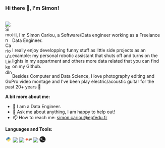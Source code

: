 ### Hi there 👋, I'm Simon!

<br/>

<a href="https://fr.linkedin.com/in/simon-cariou-9247458a">
<img align="left" alt="Simon Cariou's LinkedIn" width="22px" src="https://i7.uihere.com/icons/313/348/1009/linked-in-linkedin-icon-efb70b726b4f912245ba47f29443549e.png" />
</a>
<br />
<br />
Hi, I'm Simon Cariou, a Software/Data engineer working as a Freelance Data Engineer.

I really enjoy developping funny stuff as little side projects as an example: my personal robotic assistant that shuts off and turns on the lights in my appartment and others more data related that you can find on my Github.

Besides Computer and Data Science, I love photography editing and GoPro video montage and I've been play electric/acoustic guitar for the past 20+ years 🎸

**A bit more about me:**

- 🌱 I am a Data Engineer.
- 💬 Ask me about anything, I am happy to help out!
- 📫 How to reach me: simon.cariou@epfedu.fr

**Languages and Tools:**

<code><img height="20" src="https://raw.githubusercontent.com/github/explore/80688e429a7d4ef2fca1e82350fe8e3517d3494d/topics/python/python.png"></code>
<code><img height="20" src="https://upload.wikimedia.org/wikipedia/commons/4/45/NuxtJS_Logo.png"></code>
<code><img height="20" src="https://intuz-site.imgix.net/uploads/Vue.png"></code> 
<code><img height="20" src="https://raw.githubusercontent.com/github/explore/80688e429a7d4ef2fca1e82350fe8e3517d3494d/topics/git/git.png"></code>
<code><img height="20" src="https://www.iconarchive.com/download/i98403/dakirby309/simply-styled/OS-Linux.ico"></code>
<code><img height="20" src="https://raw.githubusercontent.com/github/explore/80688e429a7d4ef2fca1e82350fe8e3517d3494d/topics/terminal/terminal.png"></code>
